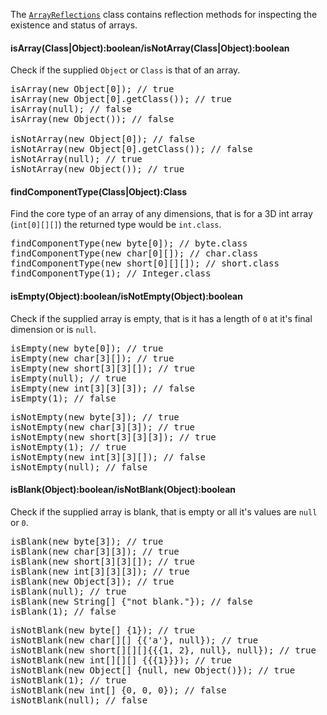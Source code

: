 The [`ArrayReflections`](apidocs/shiver/me/timbers/ArrayReflections.html) class contains reflection methods for
inspecting the existence and status of arrays.

#### isArray(Class|Object):boolean/isNotArray(Class|Object):boolean

Check if the supplied `Object` or `Class` is that of an array.

<pre class="source">
<span class="methodName">isArray</span><span class="parentheses">(</span>new Object[0]<span class="parentheses">)</span>; <span class="comment">// true</span>
<span class="methodName">isArray</span><span class="parentheses">(</span>new Object[0].getClass<span class="parentheses">())</span>; <span class="comment">// true</span>
<span class="methodName">isArray</span><span class="parentheses">(</span>null<span class="parentheses">)</span>; <span class="comment">// false</span>
<span class="methodName">isArray</span><span class="parentheses">(</span>new Object<span class="parentheses">())</span>; <span class="comment">// false</span>

<span class="methodName">isNotArray</span><span class="parentheses">(</span>new Object[0]<span class="parentheses">)</span>; <span class="comment">// false</span>
<span class="methodName">isNotArray</span><span class="parentheses">(</span>new Object[0].getClass<span class="parentheses">())</span>; <span class="comment">// false</span>
<span class="methodName">isNotArray</span><span class="parentheses">(</span>null<span class="parentheses">)</span>; <span class="comment">// true</span>
<span class="methodName">isNotArray</span><span class="parentheses">(</span>new Object<span class="parentheses">())</span>; <span class="comment">// true</span>
</pre>

#### findComponentType(Class|Object):Class

Find the core type of an array of any dimensions, that is for a 3D int array (`int[0][][]`) the returned type would be
`int.class`.

<pre class="source">
<span class="methodName">findComponentType</span><span class="parentheses">(</span>new byte[0]<span class="parentheses">)</span>; <span class="comment">// byte.class</span>
<span class="methodName">findComponentType</span><span class="parentheses">(</span>new char[0][]<span class="parentheses">)</span>; <span class="comment">// char.class</span>
<span class="methodName">findComponentType</span><span class="parentheses">(</span>new short[0][][]<span class="parentheses">)</span>; <span class="comment">// short.class</span>
<span class="methodName">findComponentType</span><span class="parentheses">(</span>1<span class="parentheses">)</span>; <span class="comment">// Integer.class</span>
</pre>

#### isEmpty(Object):boolean/isNotEmpty(Object):boolean

Check if the supplied array is empty, that is it has a length of `0` at it's final dimension or is `null`.

<pre class="source">
<span class="methodName">isEmpty</span><span class="parentheses">(</span>new byte[0]<span class="parentheses">)</span>; <span class="comment">// true</span>
<span class="methodName">isEmpty</span><span class="parentheses">(</span>new char[3][]<span class="parentheses">)</span>; <span class="comment">// true</span>
<span class="methodName">isEmpty</span><span class="parentheses">(</span>new short[3][3][]<span class="parentheses">)</span>; <span class="comment">// true</span>
<span class="methodName">isEmpty</span><span class="parentheses">(</span>null<span class="parentheses">)</span>; <span class="comment">// true</span>
<span class="methodName">isEmpty</span><span class="parentheses">(</span>new int[3][3][3]<span class="parentheses">)</span>; <span class="comment">// false</span>
<span class="methodName">isEmpty</span><span class="parentheses">(</span>1<span class="parentheses">)</span>; <span class="comment">// false</span>
</pre>

<pre class="source">
<span class="methodName">isNotEmpty</span><span class="parentheses">(</span>new byte[3]<span class="parentheses">)</span>; <span class="comment">// true</span>
<span class="methodName">isNotEmpty</span><span class="parentheses">(</span>new char[3][3]<span class="parentheses">)</span>; <span class="comment">// true</span>
<span class="methodName">isNotEmpty</span><span class="parentheses">(</span>new short[3][3][3]<span class="parentheses">)</span>; <span class="comment">// true</span>
<span class="methodName">isNotEmpty</span><span class="parentheses">(</span>1<span class="parentheses">)</span>; <span class="comment">// true</span>
<span class="methodName">isNotEmpty</span><span class="parentheses">(</span>new int[3][3][]<span class="parentheses">)</span>; <span class="comment">// false</span>
<span class="methodName">isNotEmpty</span><span class="parentheses">(</span>null<span class="parentheses">)</span>; <span class="comment">// false</span>
</pre>

#### isBlank(Object):boolean/isNotBlank(Object):boolean

Check if the supplied array is blank, that is empty or all it's values are `null` or `0`.

<pre class="source">
<span class="methodName">isBlank</span><span class="parentheses">(</span>new byte[3]<span class="parentheses">)</span>; <span class="comment">// true</span>
<span class="methodName">isBlank</span><span class="parentheses">(</span>new char[3][3]<span class="parentheses">)</span>; <span class="comment">// true</span>
<span class="methodName">isBlank</span><span class="parentheses">(</span>new short[3][3][]<span class="parentheses">)</span>; <span class="comment">// true</span>
<span class="methodName">isBlank</span><span class="parentheses">(</span>new int[3][3][3]<span class="parentheses">)</span>; <span class="comment">// true</span>
<span class="methodName">isBlank</span><span class="parentheses">(</span>new Object[3]<span class="parentheses">)</span>; <span class="comment">// true</span>
<span class="methodName">isBlank</span><span class="parentheses">(</span>null<span class="parentheses">)</span>; <span class="comment">// true</span>
<span class="methodName">isBlank</span><span class="parentheses">(</span>new String[] {<span class="string">"not blank."</span>}<span class="parentheses">)</span>; <span class="comment">// false</span>
<span class="methodName">isBlank</span><span class="parentheses">(</span>1<span class="parentheses">)</span>; <span class="comment">// false</span>
</pre>

<pre class="source">
<span class="methodName">isNotBlank</span><span class="parentheses">(</span>new byte[] {1}<span class="parentheses">)</span>; <span class="comment">// true</span>
<span class="methodName">isNotBlank</span><span class="parentheses">(</span>new char[][] {{'a'}, null}<span class="parentheses">)</span>; <span class="comment">// true</span>
<span class="methodName">isNotBlank</span><span class="parentheses">(</span>new short[][][]{{{1, 2}, null}, null}<span class="parentheses">)</span>; <span class="comment">// true</span>
<span class="methodName">isNotBlank</span><span class="parentheses">(</span>new int[][][] {{{1}}}<span class="parentheses">)</span>; <span class="comment">// true</span>
<span class="methodName">isNotBlank</span><span class="parentheses">(</span>new Object[] {null, new Object<span class="parentheses">()</span>}<span class="parentheses">)</span>; <span class="comment">// true</span>
<span class="methodName">isNotBlank</span><span class="parentheses">(</span>1<span class="parentheses">)</span>; <span class="comment">// true</span>
<span class="methodName">isNotBlank</span><span class="parentheses">(</span>new int[] {0, 0, 0}<span class="parentheses">)</span>; <span class="comment">// false</span>
<span class="methodName">isNotBlank</span><span class="parentheses">(</span>null<span class="parentheses">)</span>; <span class="comment">// false</span>
</pre>